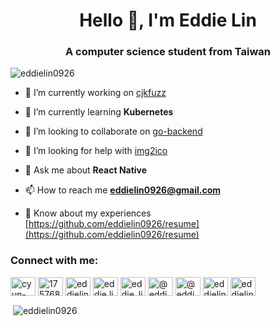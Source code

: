 <h1 align="center">Hello 👋, I'm Eddie Lin</h1>
<h3 align="center">A computer science student from Taiwan</h3>

<p align="left"> <img src="https://komarev.com/ghpvc/?username=eddielin0926&label=Profile%20views&color=0e75b6&style=flat" alt="eddielin0926" /> </p>

- 🔭 I’m currently working on [cjkfuzz](https://github.com/eddielin0926/cjkfuzz)

- 🌱 I’m currently learning **Kubernetes**

- 👯 I’m looking to collaborate on [go-backend](https://github.com/eddielin0926/go-backend)

- 🤝 I’m looking for help with [img2ico](https://github.com/eddielin0926/img2ico)

- 💬 Ask me about **React Native**

- 📫 How to reach me **eddielin0926@gmail.com**

- 📄 Know about my experiences [https://github.com/eddielin0926/resume](https://github.com/eddielin0926/resume)

<h3 align="left">Connect with me:</h3>
<p align="left">
<a href="https://linkedin.com/in/cyun-kai-lin" target="blank"><img align="center" src="https://raw.githubusercontent.com/rahuldkjain/github-profile-readme-generator/master/src/images/icons/Social/linked-in-alt.svg" alt="cyun-kai-lin" height="30" width="40" /></a>
<a href="https://stackoverflow.com/users/17576822" target="blank"><img align="center" src="https://raw.githubusercontent.com/rahuldkjain/github-profile-readme-generator/master/src/images/icons/Social/stack-overflow.svg" alt="17576822" height="30" width="40" /></a>
<a href="https://kaggle.com/eddielin0926" target="blank"><img align="center" src="https://raw.githubusercontent.com/rahuldkjain/github-profile-readme-generator/master/src/images/icons/Social/kaggle.svg" alt="eddielin0926" height="30" width="40" /></a>
<a href="https://fb.com/eddie.lin.0926" target="blank"><img align="center" src="https://raw.githubusercontent.com/rahuldkjain/github-profile-readme-generator/master/src/images/icons/Social/facebook.svg" alt="eddie.lin.0926" height="30" width="40" /></a>
<a href="https://instagram.com/eddie_lin_0926" target="blank"><img align="center" src="https://raw.githubusercontent.com/rahuldkjain/github-profile-readme-generator/master/src/images/icons/Social/instagram.svg" alt="eddie_lin_0926" height="30" width="40" /></a>
<a href="https://medium.com/@eddielin0926" target="blank"><img align="center" src="https://raw.githubusercontent.com/rahuldkjain/github-profile-readme-generator/master/src/images/icons/Social/medium.svg" alt="@eddielin0926" height="30" width="40" /></a>
<a href="https://www.youtube.com/c/@eddielin0926" target="blank"><img align="center" src="https://raw.githubusercontent.com/rahuldkjain/github-profile-readme-generator/master/src/images/icons/Social/youtube.svg" alt="@eddielin0926" height="30" width="40" /></a>
<a href="https://codeforces.com/profile/eddielin0926" target="blank"><img align="center" src="https://raw.githubusercontent.com/rahuldkjain/github-profile-readme-generator/master/src/images/icons/Social/codeforces.svg" alt="eddielin0926" height="30" width="40" /></a>
<a href="https://www.leetcode.com/eddielin0926" target="blank"><img align="center" src="https://raw.githubusercontent.com/rahuldkjain/github-profile-readme-generator/master/src/images/icons/Social/leet-code.svg" alt="eddielin0926" height="30" width="40" /></a>
</p>

<p>&nbsp;<img align="center" src="https://github-readme-stats.vercel.app/api?username=eddielin0926&show_icons=true&locale=en" alt="eddielin0926" /></p>
